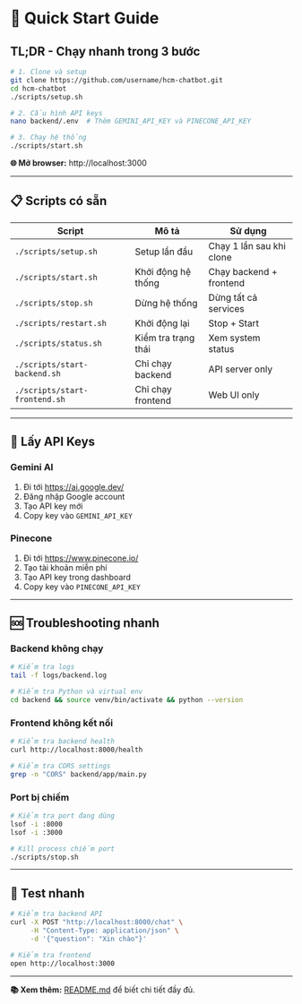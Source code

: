 # 🚀 Quick Start Guide

## TL;DR - Chạy nhanh trong 3 bước

```bash
# 1. Clone và setup
git clone https://github.com/username/hcm-chatbot.git
cd hcm-chatbot
./scripts/setup.sh

# 2. Cấu hình API keys
nano backend/.env  # Thêm GEMINI_API_KEY và PINECONE_API_KEY

# 3. Chạy hệ thống
./scripts/start.sh
```

**🌐 Mở browser:** http://localhost:3000

---

## 📋 Scripts có sẵn

| Script | Mô tả | Sử dụng |
|--------|-------|---------|
| `./scripts/setup.sh` | Setup lần đầu | Chạy 1 lần sau khi clone |
| `./scripts/start.sh` | Khởi động hệ thống | Chạy backend + frontend |
| `./scripts/stop.sh` | Dừng hệ thống | Dừng tất cả services |
| `./scripts/restart.sh` | Khởi động lại | Stop + Start |
| `./scripts/status.sh` | Kiểm tra trạng thái | Xem system status |
| `./scripts/start-backend.sh` | Chỉ chạy backend | API server only |
| `./scripts/start-frontend.sh` | Chỉ chạy frontend | Web UI only |

---

## 🔑 Lấy API Keys

### Gemini AI
1. Đi tới https://ai.google.dev/
2. Đăng nhập Google account
3. Tạo API key mới
4. Copy key vào `GEMINI_API_KEY`

### Pinecone
1. Đi tới https://www.pinecone.io/
2. Tạo tài khoản miễn phí
3. Tạo API key trong dashboard
4. Copy key vào `PINECONE_API_KEY`

---

## 🆘 Troubleshooting nhanh

### Backend không chạy
```bash
# Kiểm tra logs
tail -f logs/backend.log

# Kiểm tra Python và virtual env
cd backend && source venv/bin/activate && python --version
```

### Frontend không kết nối
```bash
# Kiểm tra backend health
curl http://localhost:8000/health

# Kiểm tra CORS settings
grep -n "CORS" backend/app/main.py
```

### Port bị chiếm
```bash
# Kiểm tra port đang dùng
lsof -i :8000
lsof -i :3000

# Kill process chiếm port
./scripts/stop.sh
```

---

## 🎯 Test nhanh

```bash
# Kiểm tra backend API
curl -X POST "http://localhost:8000/chat" \
     -H "Content-Type: application/json" \
     -d '{"question": "Xin chào"}'

# Kiểm tra frontend
open http://localhost:3000
```

---

**📚 Xem thêm:** [README.md](README.md) để biết chi tiết đầy đủ.